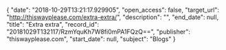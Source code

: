 {
  "date": "2018-10-29T13:21:17.929905", 
  "open_access": false, 
  "target_url": "http://thiswayplease.com/extra-extra/", 
  "description": "", 
  "end_date": null, 
  "title": "Extra extra", 
  "record_id": "20181029T132117/RzmYquKh7W8fi0mPA1FQzQ==", 
  "publisher": "thiswayplease.com", 
  "start_date": null, 
  "subject": "Blogs"
}


